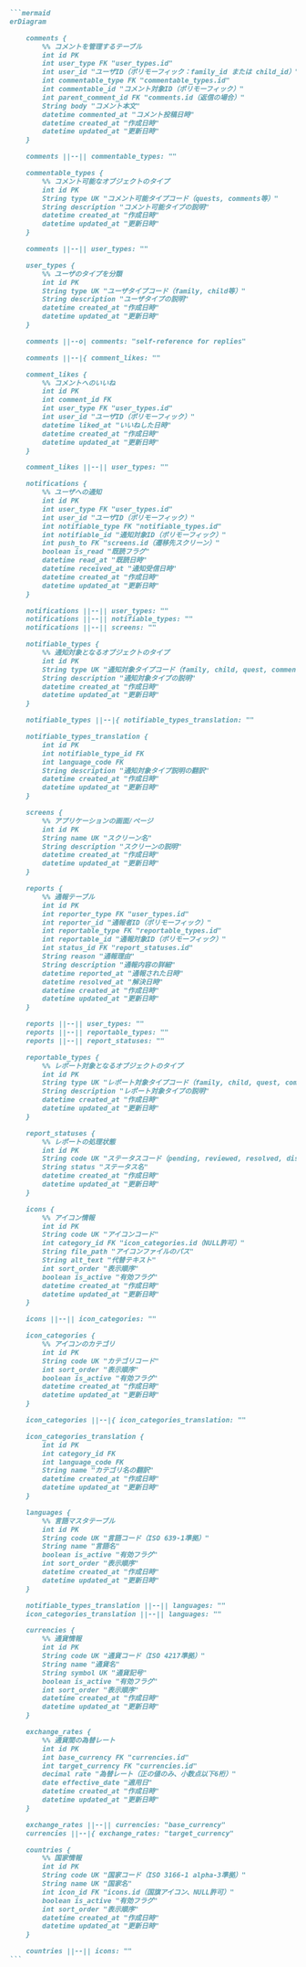 ````markdown
```mermaid
erDiagram

    comments {
        %% コメントを管理するテーブル
        int id PK
        int user_type FK "user_types.id"
        int user_id "ユーザID（ポリモーフィック：family_id または child_id）"
        int commentable_type FK "commentable_types.id"
        int commentable_id "コメント対象ID（ポリモーフィック）"
        int parent_comment_id FK "comments.id（返信の場合）"
        String body "コメント本文"
        datetime commented_at "コメント投稿日時"
        datetime created_at "作成日時"
        datetime updated_at "更新日時"
    }

    comments ||--|| commentable_types: ""

    commentable_types {
        %% コメント可能なオブジェクトのタイプ
        int id PK
        String type UK "コメント可能タイプコード（quests, comments等）"
        String description "コメント可能タイプの説明"
        datetime created_at "作成日時"
        datetime updated_at "更新日時"
    }

    comments ||--|| user_types: ""

    user_types {
        %% ユーザのタイプを分類
        int id PK
        String type UK "ユーザタイプコード（family, child等）"
        String description "ユーザタイプの説明"
        datetime created_at "作成日時"
        datetime updated_at "更新日時"
    }

    comments ||--o| comments: "self-reference for replies"

    comments ||--|{ comment_likes: ""

    comment_likes {
        %% コメントへのいいね
        int id PK
        int comment_id FK
        int user_type FK "user_types.id"
        int user_id "ユーザID（ポリモーフィック）"
        datetime liked_at "いいねした日時"
        datetime created_at "作成日時"
        datetime updated_at "更新日時"
    }

    comment_likes ||--|| user_types: ""

    notifications {
        %% ユーザへの通知
        int id PK
        int user_type FK "user_types.id"
        int user_id "ユーザID（ポリモーフィック）"
        int notifiable_type FK "notifiable_types.id"
        int notifiable_id "通知対象ID（ポリモーフィック）"
        int push_to FK "screens.id（遷移先スクリーン）"
        boolean is_read "既読フラグ"
        datetime read_at "既読日時"
        datetime received_at "通知受信日時"
        datetime created_at "作成日時"
        datetime updated_at "更新日時"
    }

    notifications ||--|| user_types: ""
    notifications ||--|| notifiable_types: ""
    notifications ||--|| screens: ""

    notifiable_types {
        %% 通知対象となるオブジェクトのタイプ
        int id PK
        String type UK "通知対象タイプコード（family, child, quest, comment等）"
        String description "通知対象タイプの説明"
        datetime created_at "作成日時"
        datetime updated_at "更新日時"
    }

    notifiable_types ||--|{ notifiable_types_translation: ""

    notifiable_types_translation {
        int id PK
        int notifiable_type_id FK
        int language_code FK
        String description "通知対象タイプ説明の翻訳"
        datetime created_at "作成日時"
        datetime updated_at "更新日時"
    }

    screens {
        %% アプリケーションの画面/ページ
        int id PK
        String name UK "スクリーン名"
        String description "スクリーンの説明"
        datetime created_at "作成日時"
        datetime updated_at "更新日時"
    }

    reports {
        %% 通報テーブル
        int id PK
        int reporter_type FK "user_types.id"
        int reporter_id "通報者ID（ポリモーフィック）"
        int reportable_type FK "reportable_types.id"
        int reportable_id "通報対象ID（ポリモーフィック）"
        int status_id FK "report_statuses.id"
        String reason "通報理由"
        String description "通報内容の詳細"
        datetime reported_at "通報された日時"
        datetime resolved_at "解決日時"
        datetime created_at "作成日時"
        datetime updated_at "更新日時"
    }

    reports ||--|| user_types: ""
    reports ||--|| reportable_types: ""
    reports ||--|| report_statuses: ""

    reportable_types {
        %% レポート対象となるオブジェクトのタイプ
        int id PK
        String type UK "レポート対象タイプコード（family, child, quest, comment等）"
        String description "レポート対象タイプの説明"
        datetime created_at "作成日時"
        datetime updated_at "更新日時"
    }

    report_statuses {
        %% レポートの処理状態
        int id PK
        String code UK "ステータスコード（pending, reviewed, resolved, dismissed）"
        String status "ステータス名"
        datetime created_at "作成日時"
        datetime updated_at "更新日時"
    }

    icons {
        %% アイコン情報
        int id PK
        String code UK "アイコンコード"
        int category_id FK "icon_categories.id（NULL許可）"
        String file_path "アイコンファイルのパス"
        String alt_text "代替テキスト"
        int sort_order "表示順序"
        boolean is_active "有効フラグ"
        datetime created_at "作成日時"
        datetime updated_at "更新日時"
    }

    icons ||--|| icon_categories: ""

    icon_categories {
        %% アイコンのカテゴリ
        int id PK
        String code UK "カテゴリコード"
        int sort_order "表示順序"
        boolean is_active "有効フラグ"
        datetime created_at "作成日時"
        datetime updated_at "更新日時"
    }

    icon_categories ||--|{ icon_categories_translation: ""

    icon_categories_translation {
        int id PK
        int category_id FK
        int language_code FK
        String name "カテゴリ名の翻訳"
        datetime created_at "作成日時"
        datetime updated_at "更新日時"
    }

    languages {
        %% 言語マスタテーブル
        int id PK
        String code UK "言語コード（ISO 639-1準拠）"
        String name "言語名"
        boolean is_active "有効フラグ"
        int sort_order "表示順序"
        datetime created_at "作成日時"
        datetime updated_at "更新日時"
    }

    notifiable_types_translation ||--|| languages: ""
    icon_categories_translation ||--|| languages: ""

    currencies {
        %% 通貨情報
        int id PK
        String code UK "通貨コード（ISO 4217準拠）"
        String name "通貨名"
        String symbol UK "通貨記号"
        boolean is_active "有効フラグ"
        int sort_order "表示順序"
        datetime created_at "作成日時"
        datetime updated_at "更新日時"
    }

    exchange_rates {
        %% 通貨間の為替レート
        int id PK
        int base_currency FK "currencies.id"
        int target_currency FK "currencies.id"
        decimal rate "為替レート（正の値のみ、小数点以下6桁）"
        date effective_date "適用日"
        datetime created_at "作成日時"
        datetime updated_at "更新日時"
    }

    exchange_rates ||--|| currencies: "base_currency"
    currencies ||--|{ exchange_rates: "target_currency"

    countries {
        %% 国家情報
        int id PK
        String code UK "国家コード（ISO 3166-1 alpha-3準拠）"
        String name UK "国家名"
        int icon_id FK "icons.id（国旗アイコン、NULL許可）"
        boolean is_active "有効フラグ"
        int sort_order "表示順序"
        datetime created_at "作成日時"
        datetime updated_at "更新日時"
    }

    countries ||--|| icons: ""
```

````
